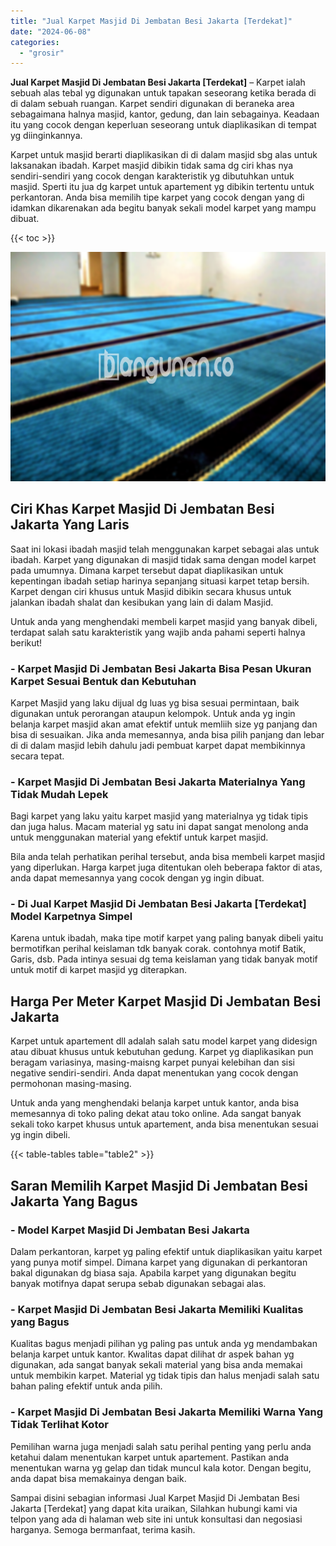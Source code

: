 ```yaml
---
title: "Jual Karpet Masjid Di Jembatan Besi Jakarta [Terdekat]"
date: "2024-06-08"
categories: 
  - "grosir"
---
```


**Jual Karpet Masjid Di Jembatan Besi Jakarta \[Terdekat\]** – Karpet ialah sebuah alas tebal yg digunakan untuk tapakan seseorang ketika berada di di dalam sebuah ruangan. Karpet sendiri digunakan di beraneka area sebagaimana halnya masjid, kantor, gedung, dan lain sebagainya. Keadaan itu yang cocok dengan keperluan seseorang untuk diaplikasikan di tempat yg diinginkannya.

Karpet untuk masjid berarti diaplikasikan di di dalam masjid sbg alas untuk laksanakan ibadah. Karpet masjid dibikin tidak sama dg ciri khas nya sendiri-sendiri yang cocok dengan karakteristik yg dibutuhkan untuk masjid. Sperti itu jua dg karpet untuk apartement yg dibikin tertentu untuk perkantoran. Anda bisa memilih tipe karpet yang cocok dengan yang di idamkan dikarenakan ada begitu banyak sekali model karpet yang mampu dibuat.

{{< toc >}}

![Jual Karpet Masjid Di Jembatan Besi Jakarta [Terdekat]](/images/grosir-karpet-murah-24.png)

## Ciri Khas Karpet Masjid Di Jembatan Besi Jakarta Yang Laris

Saat ini lokasi ibadah masjid telah menggunakan karpet sebagai alas untuk ibadah. Karpet yang digunakan di masjid tidak sama dengan model karpet pada umumnya. Dimana karpet tersebut dapat diaplikasikan untuk kepentingan ibadah setiap harinya sepanjang situasi karpet tetap bersih. Karpet dengan ciri khusus untuk Masjid dibikin secara khusus untuk jalankan ibadah shalat dan kesibukan yang lain di dalam Masjid.

Untuk anda yang menghendaki membeli karpet masjid yang banyak dibeli, terdapat salah satu karakteristik yang wajib anda pahami seperti halnya berikut!

### \- Karpet Masjid Di Jembatan Besi Jakarta Bisa Pesan Ukuran Karpet Sesuai Bentuk dan Kebutuhan

Karpet Masjid yang laku dijual dg luas yg bisa sesuai permintaan, baik digunakan untuk perorangan ataupun kelompok. Untuk anda yg ingin belanja karpet masjid akan amat efektif untuk memliih size yg panjang dan bisa di sesuaikan. Jika anda memesannya, anda bisa pilih panjang dan lebar di di dalam masjid lebih dahulu jadi pembuat karpet dapat membikinnya secara tepat.

### \- Karpet Masjid Di Jembatan Besi Jakarta Materialnya Yang Tidak Mudah Lepek

Bagi karpet yang laku yaitu karpet masjid yang materialnya yg tidak tipis dan juga halus. Macam material yg satu ini dapat sangat menolong anda untuk menggunakan material yang efektif untuk karpet masjid.

Bila anda telah perhatikan perihal tersebut, anda bisa membeli karpet masjid yang diperlukan. Harga karpet juga ditentukan oleh beberapa faktor di atas, anda dapat memesannya yang cocok dengan yg ingin dibuat.

### \- Di Jual Karpet Masjid Di Jembatan Besi Jakarta \[Terdekat\] Model Karpetnya Simpel

Karena untuk ibadah, maka tipe motif karpet yang paling banyak dibeli yaitu bermotifkan perihal keislaman tdk banyak corak. contohnya motif Batik, Garis, dsb. Pada intinya sesuai dg tema keislaman yang tidak banyak motif untuk motif di karpet masjid yg diterapkan.

## Harga Per Meter Karpet Masjid Di Jembatan Besi Jakarta

Karpet untuk apartement dll adalah salah satu model karpet yang didesign atau dibuat khusus untuk kebutuhan gedung. Karpet yg diaplikasikan pun beragam variasinya, masing-maisng karpet punyai kelebihan dan sisi negative sendiri-sendiri. Anda dapat menentukan yang cocok dengan permohonan masing-masing.

Untuk anda yang menghendaki belanja karpet untuk kantor, anda bisa memesannya di toko paling dekat atau toko online. Ada sangat banyak sekali toko karpet khusus untuk apartement, anda bisa menentukan sesuai yg ingin dibeli.

{{< table-tables table="table2" >}}

## Saran Memilih Karpet Masjid Di Jembatan Besi Jakarta Yang Bagus

### \- Model Karpet Masjid Di Jembatan Besi Jakarta

Dalam perkantoran, karpet yg paling efektif untuk diaplikasikan yaitu karpet yang punya motif simpel. Dimana karpet yang digunakan di perkantoran bakal digunakan dg biasa saja. Apabila karpet yang digunakan begitu banyak motifnya dapat serupa sebab digunakan sebagai alas.

### \- Karpet Masjid Di Jembatan Besi Jakarta Memiliki Kualitas yang Bagus

Kualitas bagus menjadi pilihan yg paling pas untuk anda yg mendambakan belanja karpet untuk kantor. Kwalitas dapat dilihat dr aspek bahan yg digunakan, ada sangat banyak sekali material yang bisa anda memakai untuk membikin karpet. Material yg tidak tipis dan halus menjadi salah satu bahan paling efektif untuk anda pilih.

### \- Karpet Masjid Di Jembatan Besi Jakarta Memiliki Warna Yang Tidak Terlihat Kotor

Pemilihan warna juga menjadi salah satu perihal penting yang perlu anda ketahui dalam menentukan karpet untuk apartement. Pastikan anda menentukan warna yg gelap dan tidak muncul kala kotor. Dengan begitu, anda dapat bisa memakainya dengan baik.

Sampai disini sebagian informasi Jual Karpet Masjid Di Jembatan Besi Jakarta \[Terdekat\] yang dapat kita uraikan, Silahkan hubungi kami via telpon yang ada di halaman web site ini untuk konsultasi dan negosiasi harganya. Semoga bermanfaat, terima kasih.
